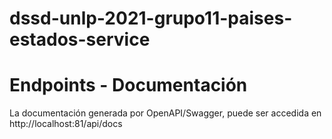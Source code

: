 # dssd-unlp-2021-grupo11-paises-estados-service

# Endpoints - Documentación
La documentación generada por OpenAPI/Swagger, puede ser accedida en http://localhost:81/api/docs
